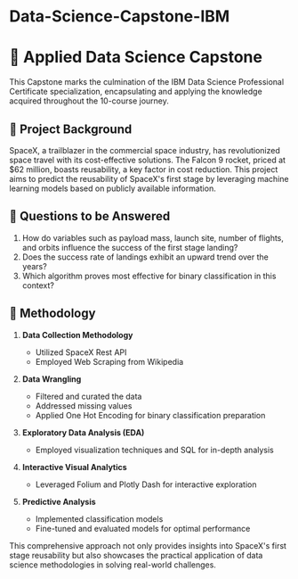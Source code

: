 # Data-Science-Capstone-IBM

# 🚀 Applied Data Science Capstone

This Capstone marks the culmination of the IBM Data Science Professional Certificate specialization, encapsulating and applying the knowledge acquired throughout the 10-course journey.

## 📄 Project Background
SpaceX, a trailblazer in the commercial space industry, has revolutionized space travel with its cost-effective solutions. The Falcon 9 rocket, priced at $62 million, boasts reusability, a key factor in cost reduction. This project aims to predict the reusability of SpaceX's first stage by leveraging machine learning models based on publicly available information.

## 📄 Questions to be Answered
1. How do variables such as payload mass, launch site, number of flights, and orbits influence the success of the first stage landing?
2. Does the success rate of landings exhibit an upward trend over the years?
3. Which algorithm proves most effective for binary classification in this context?

## 📄 Methodology
1. **Data Collection Methodology**
   - Utilized SpaceX Rest API
   - Employed Web Scraping from Wikipedia

2. **Data Wrangling**
   - Filtered and curated the data
   - Addressed missing values
   - Applied One Hot Encoding for binary classification preparation

3. **Exploratory Data Analysis (EDA)**
   - Employed visualization techniques and SQL for in-depth analysis

4. **Interactive Visual Analytics**
   - Leveraged Folium and Plotly Dash for interactive exploration

5. **Predictive Analysis**
   - Implemented classification models
   - Fine-tuned and evaluated models for optimal performance

This comprehensive approach not only provides insights into SpaceX's first stage reusability but also showcases the practical application of data science methodologies in solving real-world challenges.
